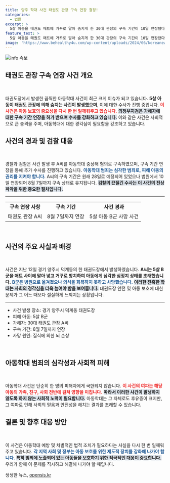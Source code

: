 ```yaml
---
title: 양주 학대 사건 태권도 관장 구속 연장 결정!
categories:
  - 법률
excerpt: >
  5살 아동을 태권도 매트에 거꾸로 말아 숨지게 한 30대 관장의 구속 기간이 10일 연장됐다. 警察은 아동학대 치사 혐의로 A씨를 재판에 넘길 예정이다. 추가 피해 아동 조사도 진행 중!
feature_text: >
  5살 아동을 태권도 매트에 거꾸로 말아 숨지게 한 30대 관장의 구속 기간이 10일 연장됐다. 警察은 아동학대 치사 혐의로 A씨를 재판에 넘길 예정이다. 추가 피해 아동 조사도 진행 중!
image: 'https://www.behealthy4u.com/wp-content/uploads/2024/06/koreanews.jpg'
---
```


<p><img src="https://www.behealthy4u.com/wp-content/uploads/2024/06/koreanews.jpg" alt="info 속보" /></p>

<h2 data-ke-size="size26">태권도 관장 구속 연장 사건 개요</h2>

<p data-ke-size="size16">&nbsp;</p>

<p>태권도장에서 발생한 끔찍한 아동학대 사건이 최근 크게 이슈가 되고 있습니다. <strong>5살 아동이 태권도 관장에 의해 숨지는 사건이 발생했으며</strong>, 이에 대한 수사가 진행 중입니다. <strong><b><span style="color: #ee2323;">이 사건은 아동 보호의 중요성을 다시 한 번 일깨워주고 있습니다.</span></b></strong> <b><span style="background-color: #21538527;">의정부지검은 가해자에 대한 구속 기간 연장을 허가 받으며 수사를 강화하고 있습니다.</span></b> 이와 같은 사건은 사회적으로 큰 충격을 주며, 아동학대에 대한 경각심이 필요함을 강조하고 있습니다.</p>

<h2 data-ke-size="size26">사건의 경과 및 검찰 대응</h2>

<p data-ke-size="size16">&nbsp;</p>

<p>경찰과 검찰은 사건 발생 후 A씨를 아동학대 중상해 혐의로 구속하였으며, 구속 기간 연장을 통해 추가 수사를 진행하고 있습니다. <strong><b><span style="color: #1a5490;">아동학대 범죄는 심각한 범죄로, 피해 아동의 권리를 지켜야 합니다.</span></b></strong> A씨의 구속 기간은 원래 28일로 예정되어 있었으나 법원에서 10일 연장되어 8월 7일까지 구속 상태로 유지됩니다. <b><span style="background-color: #21538527;">검찰의 끈질긴 수사는 이 사건의 진상 파악을 위한 중요한 절차입니다.</span></b></p>

<hr>

<table>
  <tr>
    <td style="text-align: center; height: 17px;"><b>구속 연장 사항</b></td>
    <td style="text-align: center; height: 17px;"><b>구속 기간</b></td>
    <td style="text-align: center; height: 17px;"><b>사건 경과</b></td>
  </tr>
  <tr>
    <td style="text-align: center; height: 17px;">태권도 관장 A씨</td>
    <td style="text-align: center; height: 17px;">8월 7일까지 연장</td>
    <td style="text-align: center; height: 17px;">5살 아동 B군 사망 사건</td>
  </tr>
</table>

<p data-ke-size="size16">&nbsp;</p>

<h2 data-ke-size="size26">사건의 주요 사실과 배경</h2>

<p data-ke-size="size16">&nbsp;</p>

<p>사건은 지난 12일 경기 양주시 덕계동의 한 태권도장에서 발생하였습니다. <strong>A씨는 5살 B군을 매트 사이에 말아 넣고 거꾸로 방치하여 아동에게 심각한 심정지 상태를 초래했습니다.</strong> <b><span style="color: #1a5490;">B군은 병원으로 옮겨졌으나 의식을 회복하지 못하고 사망했습니다.</span></b> <strong><b><span style="background-color: #21538527;">이러한 잔혹한 학대는 사회의 경각심을 더욱 높여야 함을 보여줍니다.</span></b></strong> 태권도장 안전 및 아동 보호에 대한 문제가 그 어느 때보다 절실하게 느껴지는 상황입니다.</p>

<hr>

<ul>
    <li>사건 발생 장소: 경기 양주시 덕계동 태권도장</li>
    <li>피해 아동: 5살 B군</li>
    <li>가해자: 30대 태권도 관장 A씨</li>
    <li>구속 기간: 8월 7일까지 연장</li>
    <li>사망 원인: 질식에 의한 뇌 손상</li>
</ul>

<p data-ke-size="size16">&nbsp;</p>

<h2 data-ke-size="size26">아동학대 범죄의 심각성과 사회적 피해</h2>

<p data-ke-size="size16">&nbsp;</p>

<p>아동학대 사건은 단순히 한 명의 피해자에게 국한되지 않습니다. <strong><b><span style="color: #ee2323;">이 사건의 여파는 해당 아동의 가족, 친구, 사회 전반에 걸쳐 영향을 미칩니다.</span></b></strong> <strong><b><span style="background-color: #21538527;">따라서 이러한 사건이 발생하지 않도록 하지 않는 사회적 노력이 필요합니다.</span></b></strong> 아동학대는 그 자체로도 후유증이 크지만, 그 여파로 인해 사회의 믿음과 안전성을 해치는 결과를 초래할 수 있습니다.</p>

<h2 data-ke-size="size26">결론 및 향후 대응 방안</h2>

<p data-ke-size="size16">&nbsp;</p>

<p>이 사건은 아동학대 예방 및 차별적인 법적 조치가 필요하다는 사실을 다시 한 번 일깨워주고 있습니다. <strong><b><span style="color: #1a5490;">각 지역 사회 및 정부는 아동 보호를 위한 제도적 장치를 강화해 나가야 합니다.</span></b></strong> <b><span style="background-color: #21538527;">특히 범죄에 노출되어 있는 아동들을 보호하기 위한 적극적인 대응이 중요합니다.</span></b> 우리가 함께 이 문제를 직시하고 해결해 나가야 할 때입니다.</p>
생생한 뉴스, <a href="https://opensis.kr" rel="dofollow">opensis.kr</a>


